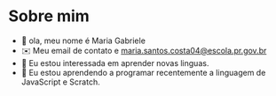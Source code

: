 # Sobre mim
- 👋 ola, meu nome é Maria Gabriele
- ✉️ Meu email de contato e maria.santos.costa04@escola.pr.gov.br
- 👀 Eu estou interessada em aprender novas linguas.
- 🌱 Eu estou aprendendo a programar recentemente a linguagem de JavaScript e Scratch.
